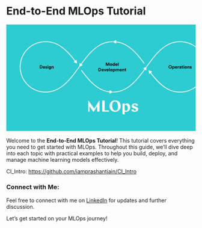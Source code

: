 # End-to-End MLOps Tutorial

![alt text](image.png)

Welcome to the **End-to-End MLOps Tutorial**! This tutorial covers everything you need to get started with MLOps. Throughout this guide, we’ll dive deep into each topic with practical examples to help you build, deploy, and manage machine learning models effectively.

CI_Intro: https://github.com/iamprashantjain/CI_Intro

### Connect with Me:
Feel free to connect with me on [LinkedIn](https://www.linkedin.com/in/iamprashantjain/) for updates and further discussion.

Let’s get started on your MLOps journey!